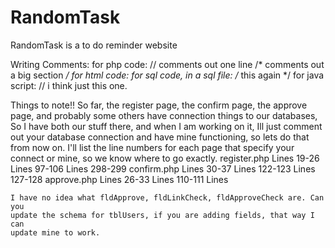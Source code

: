 RandomTask
==========

RandomTask is a to do reminder website

Writing Comments:
    for php code:
        // comments out one line
        /* comments out a big section */
    for html code:
        <!-- this is the only one -->
    for sql code, in a sql file: 
        /* this again */
    for java script:
        // i think just this one.

Things to note!!
    So far, the register page, the confirm page, the approve page, 
    and probably some others have connection things to our databases, So I have
    both our stuff there, and when I am working on it, Ill just comment out your 
    database connection and have mine functioning, so lets do that from now on. 
    I'll list the line numbers for each page that specify your connect or mine, 
    so we know where to go exactly.
        register.php
            Lines 19-26
            Lines 97-106
            Lines 298-299
        confirm.php
            Lines 30-37
            Lines 122-123
            Lines 127-128
        approve.php
            Lines 26-33
            Lines 110-111
            Lines 


    I have no idea what fldApprove, fldLinkCheck, fldApproveCheck are. Can you
    update the schema for tblUsers, if you are adding fields, that way I can 
    update mine to work.